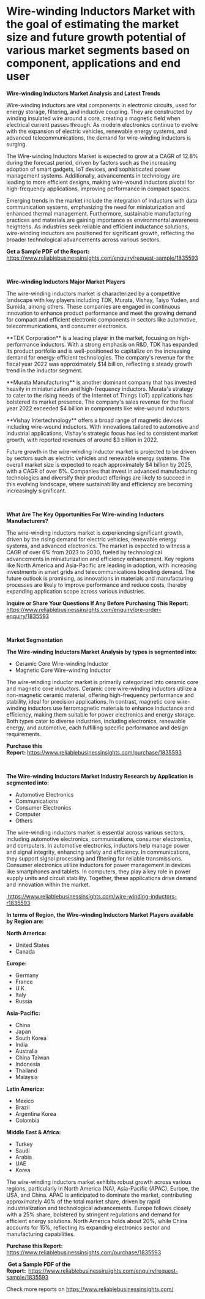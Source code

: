 <p><h1>Wire-winding Inductors Market with the goal of estimating the market size and future growth potential of various market segments based on component, applications and end user</h1></p><p><strong>Wire-winding Inductors Market Analysis and Latest Trends</strong></p>
<p><p>Wire-winding inductors are vital components in electronic circuits, used for energy storage, filtering, and inductive coupling. They are constructed by winding insulated wire around a core, creating a magnetic field when electrical current passes through. As modern electronics continue to evolve with the expansion of electric vehicles, renewable energy systems, and advanced telecommunications, the demand for wire-winding inductors is surging.</p><p>The Wire-winding Inductors Market is expected to grow at a CAGR of 12.8% during the forecast period, driven by factors such as the increasing adoption of smart gadgets, IoT devices, and sophisticated power management systems. Additionally, advancements in technology are leading to more efficient designs, making wire-wound inductors pivotal for high-frequency applications, improving performance in compact spaces.</p><p>Emerging trends in the market include the integration of inductors with data communication systems, emphasizing the need for miniaturization and enhanced thermal management. Furthermore, sustainable manufacturing practices and materials are gaining importance as environmental awareness heightens. As industries seek reliable and efficient inductance solutions, wire-winding inductors are positioned for significant growth, reflecting the broader technological advancements across various sectors.</p></p>
<p><strong>Get a Sample PDF of the Report:&nbsp;</strong> <a href="https://www.reliablebusinessinsights.com/enquiry/request-sample/1835593?utm_campaign=2242&utm_medium=2&utm_source=Github&utm_content=ia&utm_term=26032025&utm_id=wire-winding-inductors">https://www.reliablebusinessinsights.com/enquiry/request-sample/1835593</a></p>
<p>&nbsp;</p>
<p><strong>Wire-winding Inductors Major Market Players</strong></p>
<p><p>The wire-winding inductors market is characterized by a competitive landscape with key players including TDK, Murata, Vishay, Taiyo Yuden, and Sumida, among others. These companies are engaged in continuous innovation to enhance product performance and meet the growing demand for compact and efficient electronic components in sectors like automotive, telecommunications, and consumer electronics.</p><p>**TDK Corporation** is a leading player in the market, focusing on high-performance inductors. With a strong emphasis on R&D, TDK has expanded its product portfolio and is well-positioned to capitalize on the increasing demand for energy-efficient technologies. The company's revenue for the fiscal year 2022 was approximately $14 billion, reflecting a steady growth trend in the inductor segment.</p><p>**Murata Manufacturing** is another dominant company that has invested heavily in miniaturization and high-frequency inductors. Murata's strategy to cater to the rising needs of the Internet of Things (IoT) applications has bolstered its market presence. The company's sales revenue for the fiscal year 2022 exceeded $4 billion in components like wire-wound inductors.</p><p>**Vishay Intertechnology** offers a broad range of magnetic devices including wire-wound inductors. With innovations tailored to automotive and industrial applications, Vishay's strategic focus has led to consistent market growth, with reported revenues of around $3 billion in 2022.</p><p>Future growth in the wire-winding inductor market is projected to be driven by sectors such as electric vehicles and renewable energy systems. The overall market size is expected to reach approximately $4 billion by 2025, with a CAGR of over 6%. Companies that invest in advanced manufacturing technologies and diversify their product offerings are likely to succeed in this evolving landscape, where sustainability and efficiency are becoming increasingly significant.</p></p>
<p>&nbsp;</p>
<p><strong>What Are The Key Opportunities For Wire-winding Inductors Manufacturers?</strong></p>
<p><p>The wire-winding inductors market is experiencing significant growth, driven by the rising demand for electric vehicles, renewable energy systems, and advanced electronics. The market is expected to witness a CAGR of over 6% from 2023 to 2030, fueled by technological advancements in miniaturization and efficiency enhancement. Key regions like North America and Asia-Pacific are leading in adoption, with increasing investments in smart grids and telecommunications boosting demand. The future outlook is promising, as innovations in materials and manufacturing processes are likely to improve performance and reduce costs, thereby expanding application scope across various industries.</p></p>
<p><strong>Inquire or Share Your Questions If Any Before Purchasing This Report:</strong> <a href="https://www.reliablebusinessinsights.com/enquiry/pre-order-enquiry/1835593?utm_campaign=2242&utm_medium=2&utm_source=Github&utm_content=ia&utm_term=26032025&utm_id=wire-winding-inductors">https://www.reliablebusinessinsights.com/enquiry/pre-order-enquiry/1835593</a></p>
<p>&nbsp;</p>
<p><strong>Market Segmentation</strong></p>
<p><strong>The Wire-winding Inductors Market Analysis by types is segmented into:</strong></p>
<p><ul><li>Ceramic Core Wire-winding Inductor</li><li>Magnetic Core Wire-winding Inductor</li></ul></p>
<p><p>The wire-winding inductor market is primarily categorized into ceramic core and magnetic core inductors. Ceramic core wire-winding inductors utilize a non-magnetic ceramic material, offering high-frequency performance and stability, ideal for precision applications. In contrast, magnetic core wire-winding inductors use ferromagnetic materials to enhance inductance and efficiency, making them suitable for power electronics and energy storage. Both types cater to diverse industries, including electronics, renewable energy, and automotive, each fulfilling specific performance and design requirements.</p></p>
<p><strong>Purchase this Report:&nbsp;</strong><a href="https://www.reliablebusinessinsights.com/purchase/1835593?utm_campaign=2242&utm_medium=2&utm_source=Github&utm_content=ia&utm_term=26032025&utm_id=wire-winding-inductors">https://www.reliablebusinessinsights.com/purchase/1835593</a></p>
<p>&nbsp;</p>
<p><strong>The Wire-winding Inductors Market Industry Research by Application is segmented into:</strong></p>
<p><ul><li>Automotive Electronics</li><li>Communications</li><li>Consumer Electronics</li><li>Computer</li><li>Others</li></ul></p>
<p><p>The wire-winding inductors market is essential across various sectors, including automotive electronics, communications, consumer electronics, and computers. In automotive electronics, inductors help manage power and signal integrity, enhancing safety and efficiency. In communications, they support signal processing and filtering for reliable transmissions. Consumer electronics utilize inductors for power management in devices like smartphones and tablets. In computers, they play a key role in power supply units and circuit stability. Together, these applications drive demand and innovation within the market.</p></p>
<p><a href="https://www.reliablebusinessinsights.com/wire-winding-inductors-r1835593?utm_campaign=2242&utm_medium=2&utm_source=Github&utm_content=ia&utm_term=26032025&utm_id=wire-winding-inductors">&nbsp;https://www.reliablebusinessinsights.com/wire-winding-inductors-r1835593</a></p>
<p><strong>In terms of Region, the Wire-winding Inductors Market Players available by Region are:</strong></p>
<p>
    <p> <strong> North America: </strong>
        <ul>
            <li>United States</li>
            <li>Canada</li>
        </ul>
        </p> 
    <p> <strong> Europe: </strong>
        <ul>
            <li>Germany</li>
            <li>France</li>
            <li>U.K.</li>
            <li>Italy</li>
            <li>Russia</li>
        </ul>
        </p> 
    <p> <strong> Asia-Pacific: </strong>
        <ul>
            <li>China</li>
            <li>Japan</li>
            <li>South Korea</li>
            <li>India</li>
            <li>Australia</li>
            <li>China Taiwan</li>
            <li>Indonesia</li>
            <li>Thailand</li>
            <li>Malaysia</li>
        </ul>
        </p> 
    <p> <strong> Latin America: </strong>
        <ul>
            <li>Mexico</li>
            <li>Brazil</li>
            <li>Argentina Korea</li>
            <li>Colombia</li>
        </ul>
        </p> 
    <p> <strong> Middle East & Africa: </strong>
        <ul>
            <li>Turkey</li>
            <li>Saudi</li>
            <li>Arabia</li>
            <li>UAE</li>
            <li>Korea</li>
        </ul>
    </p>
    </p>
<p><p>The wire-winding inductors market exhibits robust growth across various regions, particularly in North America (NA), Asia-Pacific (APAC), Europe, the USA, and China. APAC is anticipated to dominate the market, contributing approximately 40% of the total market share, driven by rapid industrialization and technological advancements. Europe follows closely with a 25% share, bolstered by stringent regulations and demand for efficient energy solutions. North America holds about 20%, while China accounts for 15%, reflecting its expanding electronics sector and manufacturing capabilities.</p></p>
<p><strong>Purchase this Report: </strong><a href="https://www.reliablebusinessinsights.com/purchase/1835593?utm_campaign=2242&utm_medium=2&utm_source=Github&utm_content=ia&utm_term=26032025&utm_id=wire-winding-inductors">https://www.reliablebusinessinsights.com/purchase/1835593</a></p>
<p>&nbsp;<strong>Get a Sample PDF of the Report:&nbsp;&nbsp;</strong><a href="https://www.reliablebusinessinsights.com/enquiry/request-sample/1835593?utm_campaign=2242&utm_medium=2&utm_source=Github&utm_content=ia&utm_term=26032025&utm_id=wire-winding-inductors">https://www.reliablebusinessinsights.com/enquiry/request-sample/1835593</a></p>
<p><strong></strong></p>
<p>Check more reports on <a href="https://www.reliablebusinessinsights.com/?utm_campaign=2242&utm_medium=2&utm_source=Github&utm_content=ia&utm_term=26032025&utm_id=wire-winding-inductors">https://www.reliablebusinessinsights.com/</a></p>
